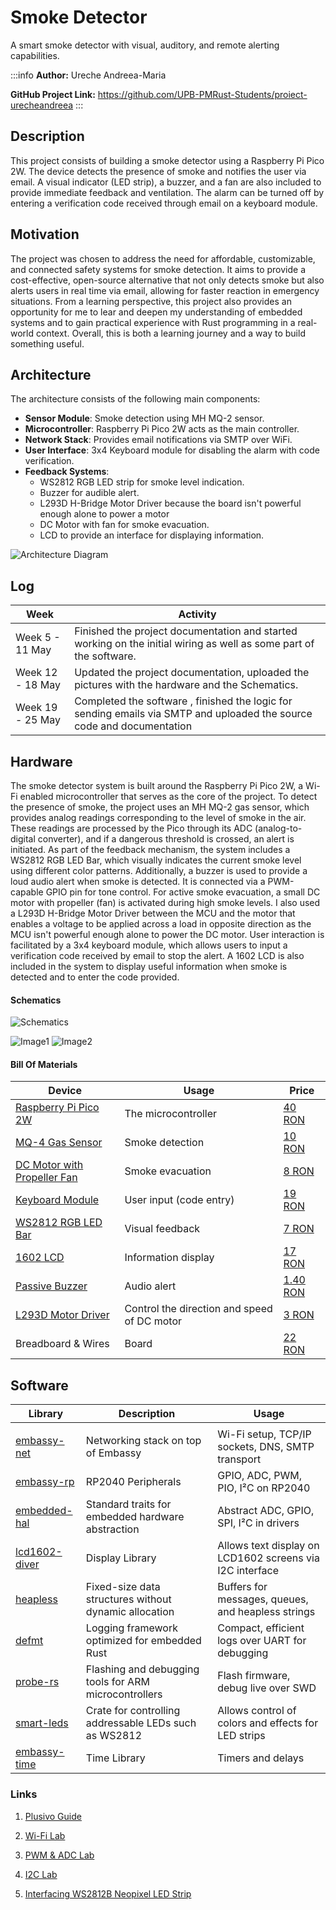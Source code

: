 # Smoke Detector 
A smart smoke detector with visual, auditory, and remote alerting capabilities.

:::info
**Author:** Ureche Andreea-Maria 

**GitHub Project Link:** https://github.com/UPB-PMRust-Students/proiect-urecheandreea
:::

## Description
<!-- Describe in a few words your project idea. -->
This project consists of building a smoke detector using a Raspberry Pi Pico 2W. The device detects the presence of smoke and notifies the user via email. A visual indicator (LED strip), a buzzer, and a fan are also included to provide immediate feedback and ventilation. The alarm can be turned off by entering a verification code received through email on a keyboard module.


## Motivation

<!-- Why did you choose this project? -->
The project was chosen to address the need for affordable, customizable, and connected safety systems for smoke detection. It aims to provide a cost-effective, open-source alternative that not only detects smoke but also alerts users in real time via email, allowing for faster reaction in emergency situations.
From a learning perspective, this project also provides an opportunity for me to lear and deepen my understanding of embedded systems and to gain practical experience with Rust programming in a real-world context.
Overall, this is both a learning journey and a way to build something useful.

## Architecture

<!-- Add here the schematics with the architecture of your project. Make sure to include:
what are the main components (architecture components, not hardware components)
how they connect with each other -->
The architecture consists of the following main components:

- **Sensor Module**: Smoke detection using MH MQ-2 sensor.
- **Microcontroller**: Raspberry Pi Pico 2W acts as the main controller.
- **Network Stack**: Provides email notifications via SMTP over WiFi.
- **User Interface**: 3x4 Keyboard module for disabling the alarm with code verification.
- **Feedback Systems**:
  - WS2812 RGB LED strip for smoke level indication.
  - Buzzer for audible alert.
  - L293D H-Bridge Motor Driver because the board isn't powerful enough alone to power a motor 
  - DC Motor with fan for smoke evacuation.
  - LCD to provide an interface for displaying information.


![Architecture Diagram](./PMdiagramSmokeDetector.webp)
## Log
<!-- 
Week 5 - 11 May
Week 12 - 18 May
Week 19 - 25 May -->
| Week        | Activity                                  |
|-------------|-------------------------------------------|
| Week 5  - 11 May    | Finished the project documentation and started working on the initial wiring as well as some part of the software.    |
| Week 12 - 18 May   | Updated the project documentation, uploaded the pictures with the hardware and the Schematics. |
| Week 19  - 25 May  |Completed the software , finished the logic for sending emails via SMTP and uploaded the source code and documentation |



## Hardware 

<!-- Detail in a few words the hardware used. -->
The smoke detector system is built around the Raspberry Pi Pico 2W, a Wi-Fi enabled microcontroller that serves as the core of the project. 
To detect the presence of smoke, the project uses an MH MQ-2 gas sensor, which provides analog readings corresponding to the level of smoke in the air. These readings are processed by the Pico through its ADC (analog-to-digital converter), and if a dangerous threshold is crossed, an alert is initiated.
As part of the feedback mechanism, the system includes a WS2812 RGB LED Bar, which visually indicates the current smoke level using different color patterns.
Additionally, a buzzer is used to provide a loud audio alert when smoke is detected. It is connected via a PWM-capable GPIO pin for tone control.
For active smoke evacuation, a small DC motor with propeller (fan) is activated during high smoke levels. I also used a L293D H-Bridge Motor Driver between the MCU and the motor that enables a voltage to be applied across a load in opposite direction as the MCU isn't powerful enough alone to power the DC motor.
User interaction is facilitated by a 3x4 keyboard module, which allows users to input a verification code received by email to stop the alert. 
A 1602 LCD is also included in the system to display useful information when smoke is detected and to enter the code provided.  
 
#### Schematics
<!-- Place your KiCAD schematics here. -->
![Schematics](./SchematicPM.svg)

![Image1](./poza1.webp)
![Image2](./poza3.webp)
#### Bill Of Materials


| Device                                                                    | Usage                        | Price                                                              |
|---------------------------------------------------------------------------|------------------------------|--------------------------------------------------------------------|
| [Raspberry Pi Pico 2W](https://datasheets.raspberrypi.com/picow/pico-2-w-datasheet.pdf)       | The microcontroller          | [40 RON](https://www.optimusdigital.ro/en/raspberry-pi-boards/13327-raspberry-pi-pico-2-w.html?search_query=raspberry+pi+pico+2w&results=36)                    |
| [MQ-4 Gas Sensor](https://cdn.sparkfun.com/assets/e/f/c/7/d/MQ-4.pdf) | Smoke detection              | [10 RON](https://www.optimusdigital.ro/en/gas-sensors/1130-modul-senzor-de-gaz-mq-4.html) |
| [DC Motor with Propeller Fan](https://www.electronicwings.com/components/propeller-fan-for-dc-motor/1/datasheet)  | Smoke evacuation             | [8 RON](https://protosupplies.com/product/3v-dc-hobby-motor-with-fan/)|
| [Keyboard Module](https://mm.digikey.com/Volume0/opasdata/d220001/medias/docus/794/3845_Web.pdf)      | User input (code entry)      | [19 RON](https://www.optimusdigital.ro/en/others/5825-keyboard-module.html?search_query=keyboard+module&results=19)    |
| [WS2812 RGB LED Bar](https://cdn-shop.adafruit.com/datasheets/WS2812.pdf)                    | Visual feedback              | [7 RON](https://www.optimusdigital.ro/en/led-bars/753-bara-de-led-uri-rgb-ws2812-cu-8-led-uri.html?search_query=Led+bar&results=173)             |
| [1602 LCD](https://docs.sunfounder.com/projects/ultimate-sensor-kit/en/latest/components_basic/21-component_i2c_lcd1602.html)                     | Information display          | [17 RON](https://www.optimusdigital.ro/en/lcds/2057-1602-5-v-lcd-with-yellow-green-backlight-module-and-pines.html?search_query=lcd&results=259)                  |
| [Passive Buzzer](https://docs.sunfounder.com/projects/ultimate-sensor-kit/en/latest/components_basic/26-component_buzzer.html)        | Audio alert                  | [1.40 RON](https://www.optimusdigital.ro/en/buzzers/634-5v-passive-buzzer.html?search_query=BUZZER&results=87)                      |
| [L293D Motor Driver](https://storage.googleapis.com/etystorage/DataSheet/l293-l293d-datasheet.pdf) |  Control the direction and speed of DC motor | [3 RON](https://www.ardumarket.ro/ro/product/l293d-motor-driver-ic?gad_source=1&gad_campaignid=22143406947&gbraid=0AAAAA-sic2TXGO4ckq7TMNGct-V4kJetp&gclid=Cj0KCQjwiqbBBhCAARIsAJSfZka9epqkGVk_MUX0QJo-nNCkiekhZLs0nj97msk1QUcpYIDuDqLZ4jgaAnrBEALw_wcB)
| Breadboard & Wires    | Board     | [22 RON](https://www.optimusdigital.ro/ro/kituri/2222-kit-breadboard-hq-830-p.html?search_query=breadboard&results=127)                      |
## Software


| Library                                                                                         | Description                                                 | Usage                                                             |
|-------------------------------------------------------------------------------------------------|-------------------------------------------------------------|-------------------------------------------------------------------|
|    |                     |
| [embassy-net](https://github.com/embassy-rs/embassy/tree/main/embassy-net)                                        | Networking stack on top of Embassy                          | Wi-Fi setup, TCP/IP sockets, DNS, SMTP transport                  |
| [embassy-rp](https://github.com/embassy-rs/embassy/tree/main/embassy-rp)                                                    | RP2040 Peripherals     | GPIO, ADC, PWM, PIO, I²C on RP2040                                |
| [embedded-hal](https://github.com/rust-embedded/embedded-hal)                                    | Standard traits for embedded hardware abstraction           | Abstract ADC, GPIO, SPI, I²C in drivers                           |
| [lcd1602-diver](https://github.com/imrank03/lcd1602-driver)                                              | Display Library           | Allows text display on LCD1602 screens via I2C interface        |     
| [heapless](https://github.com/japaric/heapless)                                                 | Fixed-size data structures without dynamic allocation       | Buffers for messages, queues, and heapless strings                |
| [defmt](https://github.com/knurling-rs/defmt)                                                    | Logging framework optimized for embedded Rust               | Compact, efficient logs over UART for debugging                   |
| [probe-rs](https://github.com/probe-rs/probe-rs)                                                | Flashing and debugging tools for ARM microcontrollers       | Flash firmware, debug live over SWD                               |
|[smart-leds](https://github.com/smart-leds-rs/smart-leds) | Crate for controlling addressable LEDs such as WS2812 |Allows control of colors and effects for LED strips|
| [embassy-time](https://github.com/embassy-rs/embassy/tree/main/embassy-time)                                    | Time Library     | Timers and delays       |

### Links
1. [Plusivo Guide](https://www.scribd.com/document/529336470/PLUSIVO-Guide-English)

2. [Wi-Fi Lab](https://pmrust.pages.upb.ro/docs/acs_cc/lab/07)

3. [PWM & ADC Lab](https://pmrust.pages.upb.ro/docs/acs_cc/lab/03)

4. [I2C Lab](https://pmrust.pages.upb.ro/docs/acs_cc/lab/06)

5. [Interfacing WS2812B Neopixel LED Strip](https://theorycircuit.com/raspberry-pi-pico-projects/interfacing-ws2812b-neopixel-led-strip-with-raspberry-pi-pico/#google_vignette)

